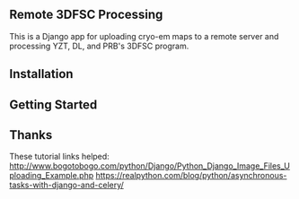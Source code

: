 ## Remote 3DFSC Processing

This is a Django app for uploading cryo-em maps to a remote server and processing YZT, DL, and PRB's 3DFSC program.

## Installation

## Getting Started

## Thanks

These tutorial links helped:
http://www.bogotobogo.com/python/Django/Python_Django_Image_Files_Uploading_Example.php
https://realpython.com/blog/python/asynchronous-tasks-with-django-and-celery/
